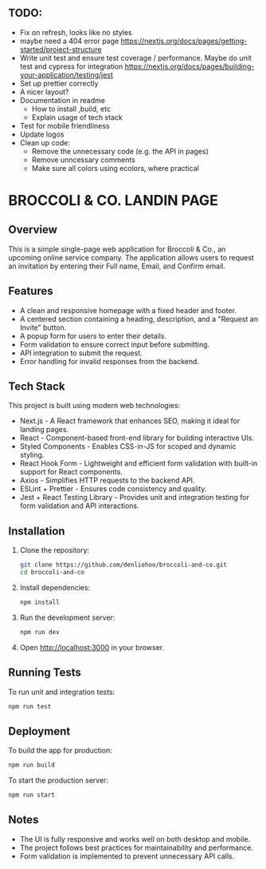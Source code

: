 ## TODO:

- Fix on refresh, looks like no styles
- maybe need a 404 error page https://nextjs.org/docs/pages/getting-started/project-structure
- Write unit test and ensure test coverage / performance. Maybe do unit test and cypress for integration https://nextjs.org/docs/pages/building-your-application/testing/jest
- Set up prettier correctly
- A nicer layout?
- Documentation in readme
  - How to install ,build, etc
  - Explain usage of tech stack
- Test for mobile friendliness
- Update logos
- Clean up code:
  - Remove the unnecessary code (e.g. the API in pages)
  - Remove unncessary comments
  - Make sure all colors using ecolors, where practical

# BROCCOLI & CO. LANDIN PAGE

## Overview

This is a simple single-page web application for Broccoli & Co., an upcoming online service company. The application allows users to request an invitation by entering their Full name, Email, and Confirm email.

## Features

- A clean and responsive homepage with a fixed header and footer.
- A centered section containing a heading, description, and a "Request an Invite" button.
- A popup form for users to enter their details.
- Form validation to ensure correct input before submitting.
- API integration to submit the request.
- Error handling for invalid responses from the backend.

## Tech Stack

This project is built using modern web technologies:

- Next.js - A React framework that enhances SEO, making it ideal for landing pages.
- React - Component-based front-end library for building interactive UIs.
- Styled Components - Enables CSS-in-JS for scoped and dynamic styling.
- React Hook Form - Lightweight and efficient form validation with built-in support for React components.
- Axios - Simplifies HTTP requests to the backend API.
- ESLint + Prettier - Ensures code consistency and quality.
- Jest + React Testing Library - Provides unit and integration testing for form validation and API interactions.

## Installation

1. Clone the repository:
   ```sh
   git clone https://github.com/denliehoo/broccoli-and-co.git
   cd broccoli-and-co
   ```
2. Install dependencies:
   ```sh
   npm install
   ```
3. Run the development server:
   ```sh
   npm run dev
   ```
4. Open [http://localhost:3000](http://localhost:3000) in your browser.

## Running Tests

To run unit and integration tests:

```sh
npm run test
```

## Deployment

To build the app for production:

```sh
npm run build
```

To start the production server:

```sh
npm run start
```

## Notes

- The UI is fully responsive and works well on both desktop and mobile.
- The project follows best practices for maintainability and performance.
- Form validation is implemented to prevent unnecessary API calls.
